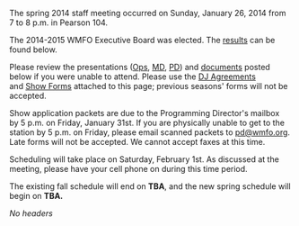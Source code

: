 The spring 2014 staff meeting occurred on Sunday, January 26, 2014 from
7 to 8 p.m. in Pearson 104.

The 2014-2015 WMFO Executive Board was elected.
The [results](https://wiki.wmfo.org/@api/deki/files/721/=Spring_Staff_2014_Election.pdf "Spring Staff 2014 Election.pdf") can
be found below.

Please review the presentations
([Ops](https://wiki.wmfo.org/@api/deki/files/720/=Ops-Spring14.pdf "Ops-Spring14.pdf"),
[MD](https://wiki.wmfo.org/@api/deki/files/646/=MD_Presentation_Spring_2014.pdf "MD Presentation Spring 2014.pdf"),
[PD](https://wiki.wmfo.org/@api/deki/files/648/=Spring_2014_PD_Presentation.pdf "Spring 2014 PD Presentation.pdf"))
and
[documents](https://wiki.wmfo.org/@api/deki/files/647/=ProfanityIndecencyandObscenityPolicy-2.pdf "ProfanityIndecencyandObscenityPolicy-2.pdf")
posted below if you were unable to attend. Please use the [DJ
Agreements](https://wiki.wmfo.org/@api/deki/files/650/=WMFO_DJ_Agreement_Form_SPR14.pdf "WMFO DJ Agreement Form_SPR14.pdf")
and [Show
Forms](https://wiki.wmfo.org/@api/deki/files/649/=WMFO_Show_Scheduling_Form_SPR14.pdf "WMFO Show Scheduling Form_SPR14.pdf")
attached to this page; previous seasons' forms will not be accepted.

Show application packets are due to the Programming Director's mailbox
by 5 p.m. on Friday, January 31st. If you are physically unable to get
to the station by 5 p.m. on Friday, please email scanned packets
to [pd@wmfo.org](mailto:pd@wmfo.org "mailto:pd@wmfo.org"). Late forms
will not be accepted. We cannot accept faxes at this time.

Scheduling will take place on Saturday, February 1st. As discussed at
the meeting, please have your cell phone on during this time period.

The existing fall schedule will end on **TBA**, and the new spring
schedule will begin on **TBA.**

*No headers*
